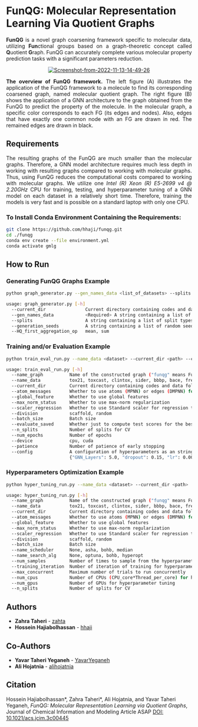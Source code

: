 # FunQG: Molecular Representation Learning Via Quotient Graphs

<div align="justify">
   
**FunQG** is a novel graph coarsening framework specific to molecular data, utilizing **Fun**ctional groups based on a graph-theoretic concept called **Q**uotient **G**raph. FunQG can accurately complete various molecular property prediction tasks with a significant parameters reduction. 

<p align="center">
<a href='https://postimages.org/' target='_blank'><img src='https://i.postimg.cc/fbCWspHV/Screenshot-from-2022-11-13-14-49-26.png' border='0' alt='Screenshot-from-2022-11-13-14-49-26'/></a>
</p>
<b>The overview of FunQG framework.</b> The left figure (A) illustrates the application of the FunQG framework to a molecule to find its corresponding coarsened graph, named molecular quotient graph. The right figure (B) shows the application of a GNN architecture to the graph obtained from the FunQG to predict the property of the molecule. In the molecular graph, a specific color corresponds to each FG (its edges and nodes). Also, edges that have exactly one common node with an FG are drawn in red. The remained edges are drawn in black. 

## Requirements 
The resulting graphs of the FunQG are much smaller than the molecular graphs. Therefore, a GNN model architecture requires much less depth in working with resulting graphs compared to working with molecular graphs. Thus, using FunQG reduces the computational costs compared to working with molecular graphs. We utilize one *Intel (R) Xeon (R) E5-2699 v4 @ 2.20GHz* CPU for training, testing, and hyperparameter tuning of a GNN model on each dataset in a relatively short time. Therefore, training the models is very fast and is possible on a standard laptop with only one CPU.
</div>

### To Install Conda Environment Containing the Requirements:

```sh
git clone https://github.com/hhaji/funqg.git
cd ./funqg
conda env create --file environment.yml
conda activate gmlg
```

## How to Run

### Generating FunQG Graphs Example
```sh
python graph_generator.py --gen_names_data <list_of_datasets> --splits '["scaffold"]'
```
```sh
usage: graph_generator.py [-h]
  --current_dir               Current directory containing codes and data folder
  --gen_names_data            <Required> A string containing a list of data names to generate graph data, e.g. '["tox21", "bbbp"]'
  --splits                    A string containing a list of split types to generate graph data, e.g. '["scaffold"]'
  --generation_seeds          A string containing a list of random seeds to generate graph data, e.g. '[0, 1, 2]'
  --HQ_first_aggregation_op   mean, sum
  ```

### Training and/or Evaluation Example
```sh
python train_eval_run.py --name_data <dataset> --current_dir <path> --config <config>
```
```sh
usage: train_eval_run.py [-h] 
  --name_graph          Name of the constructed graph ("funqg" means FunQG graph and "mg" means molecular graph)
  --name_data           tox21, toxcast, clintox, sider, bbbp, bace, freesolv, esol, lipo, muv, hiv, qm7, qm8, pdbbind_r, pdbbind_c, pdbbind_f
  --current_dir         Current directory containing codes and data folder
  --atom_messages       Whether to use atoms (MPNN) or edges (DMPNN) for message passing
  --global_feature      Whether to use global features
  --max_norm_status     Whether to use max-norm regularization
  --scaler_regression   Whether to use Standard scaler for regression tasks
  --division            scaffold, random
  --batch_size          Batch size
  --evaluate_saved      Whether just to compute test scores for the best-saved models or train models first  
  --n_splits            Number of splits for CV
  --num_epochs          Number of epochs
  --device              cpu, cuda
  --patience            Number of patience of early stopping
  --config              A configuration of hyperparameters as an string, e.g.,
                        {"GNN_Layers": 5.0, "dropout": 0.15, "lr": 0.0005}'
```

### Hyperparameters Optimization Example
```sh
python hyper_tuning_run.py --name_data <dataset> --current_dir <path>
```
```sh
usage: hyper_tuning_run.py [-h] 
  --name_graph          Name of the constructed graph ("funqg" means FunQG graph and "mg" means molecular graph)
  --name_data           tox21, toxcast, clintox, sider, bbbp, bace, freesolv, esol, lipo, muv, hiv, qm7, qm8, pdbbind_r, pdbbind_c, pdbbind_f
  --current_dir         Current directory containing codes and data folder
  --atom_messages       Whether to use atoms (MPNN) or edges (DMPNN) for message passing
  --global_feature      Whether to use global features
  --max_norm_status     Whether to use max-norm regularization
  --scaler_regression   Whether to use Standard scaler for regression tasks
  --division            scaffold, random
  --batch_size          Batch size
  --name_scheduler      None, asha, bohb, median
  --name_search_alg     None, optuna, bohb, hyperopt
  --num_samples         Number of times to sample from the hyperparameter space
  --training_iteration  Number of iteration of training for hyperparameter tuning
  --max_concurrent      Maximum number of trials to run concurrently
  --num_cpus            Number of CPUs (CPU_core*Thread_per_core) for hyperparameter tuning
  --num_gpus            Number of GPUs for hyperparameter tuning
  --n_splits            Number of splits for CV
```

## Authors
- **Zahra Taheri** - [zahta](https://github.com/zahta)
- **Hossein Hajiabolhassan** - [hhaji](https://github.com/hhaji)

## Co-Authors
- **Yavar Taheri Yeganeh** - [YavarYeganeh](https://github.com/YavarYeganeh)
- **Ali Hojatnia** - [alihojatnia](https://github.com/alihojatnia)

## Citation
Hossein Hajiabolhassan*, Zahra Taheri*, Ali Hojatnia, and Yavar Taheri Yeganeh, *FunQG: Molecular Representation Learning via Quotient Graphs*, Journal of Chemical Information and Modeling Article ASAP [DOI: 10.1021/acs.jcim.3c00445](https://doi.org/10.1021/acs.jcim.3c00445) 

